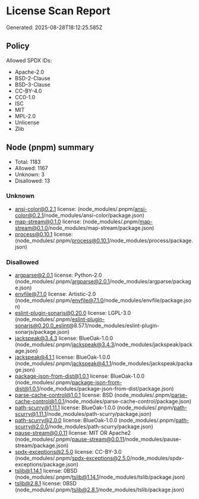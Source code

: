 # License Scan Report

Generated: 2025-08-28T18:12:25.585Z

## Policy
Allowed SPDX IDs:
- Apache-2.0
- BSD-2-Clause
- BSD-3-Clause
- CC-BY-4.0
- CC0-1.0
- ISC
- MIT
- MPL-2.0
- Unlicense
- Zlib

## Node (pnpm) summary
- Total: 1183
- Allowed: 1167
- Unknown: 3
- Disallowed: 13

### Unknown
- ansi-color@0.2.1 license: <missing> (node_modules/.pnpm/ansi-color@0.2.1/node_modules/ansi-color/package.json)
- map-stream@0.1.0 license: <missing> (node_modules/.pnpm/map-stream@0.1.0/node_modules/map-stream/package.json)
- process@0.10.1 license: <missing> (node_modules/.pnpm/process@0.10.1/node_modules/process/package.json)

### Disallowed
- argparse@2.0.1 license: Python-2.0 (node_modules/.pnpm/argparse@2.0.1/node_modules/argparse/package.json)
- envfile@7.1.0 license: Artistic-2.0 (node_modules/.pnpm/envfile@7.1.0/node_modules/envfile/package.json)
- eslint-plugin-sonarjs@0.20.0 license: LGPL-3.0 (node_modules/.pnpm/eslint-plugin-sonarjs@0.20.0_eslint@8.57.1/node_modules/eslint-plugin-sonarjs/package.json)
- jackspeak@3.4.3 license: BlueOak-1.0.0 (node_modules/.pnpm/jackspeak@3.4.3/node_modules/jackspeak/package.json)
- jackspeak@4.1.1 license: BlueOak-1.0.0 (node_modules/.pnpm/jackspeak@4.1.1/node_modules/jackspeak/package.json)
- package-json-from-dist@1.0.1 license: BlueOak-1.0.0 (node_modules/.pnpm/package-json-from-dist@1.0.1/node_modules/package-json-from-dist/package.json)
- parse-cache-control@1.0.1 license: BSD (node_modules/.pnpm/parse-cache-control@1.0.1/node_modules/parse-cache-control/package.json)
- path-scurry@1.11.1 license: BlueOak-1.0.0 (node_modules/.pnpm/path-scurry@1.11.1/node_modules/path-scurry/package.json)
- path-scurry@2.0.0 license: BlueOak-1.0.0 (node_modules/.pnpm/path-scurry@2.0.0/node_modules/path-scurry/package.json)
- pause-stream@0.0.11 license: MIT OR Apache2 (node_modules/.pnpm/pause-stream@0.0.11/node_modules/pause-stream/package.json)
- spdx-exceptions@2.5.0 license: CC-BY-3.0 (node_modules/.pnpm/spdx-exceptions@2.5.0/node_modules/spdx-exceptions/package.json)
- tslib@1.14.1 license: 0BSD (node_modules/.pnpm/tslib@1.14.1/node_modules/tslib/package.json)
- tslib@2.8.1 license: 0BSD (node_modules/.pnpm/tslib@2.8.1/node_modules/tslib/package.json)
